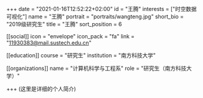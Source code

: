 +++
date = "2021-01-16T12:52:22+02:00"
id = "王腾"
interests = ["时空数据可视化"]
name = "王腾"
portrait = "portraits/wangteng.jpg"
short_bio = "2019级研究生"
title = "王腾"
sort_position = 6

[[social]]
    icon = "envelope"
    icon_pack = "fa"
    link = "11930383@mail.sustech.edu.cn"


[[education]]
    course = "研究生"
    institution = "南方科技大学"

[[organizations]]
    name = "计算机科学与工程系"
    role = "研究生（南方科技大学）"

+++
(这里是详细的个人简介)
